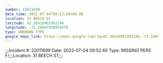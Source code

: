 ```yaml
---
number: 22011699
date_time: 2022-07-04T09:52:49+00:00
location: 31 BEECH ST
latitude: 42.38418963383148
longitude: -71.18807958959978
type: UNKNOWN TYPE
google_maps_link: https://maps.google.com/?q=42.38418963383148,-71.18807958959978
---
```


;;;Incident #: 22011699   Date: 2022-07-04 09:52:49    Type: MISSING PERS F/;;;Location: 31 BEECH ST;;;
